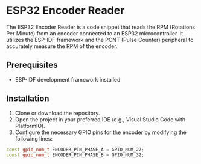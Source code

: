 # ESP32 Encoder Reader

The ESP32 Encoder Reader is a code snippet that reads the RPM (Rotations Per Minute) from an encoder connected to an ESP32 microcontroller. It utilizes the ESP-IDF framework and the PCNT (Pulse Counter) peripheral to accurately measure the RPM of the encoder.

## Prerequisites

- ESP-IDF development framework installed

## Installation

1. Clone or download the repository.
2. Open the project in your preferred IDE (e.g., Visual Studio Code with PlatformIO).
3. Configure the necessary GPIO pins for the encoder by modifying the following lines:

```cpp
const gpio_num_t ENCODER_PIN_PHASE_A = GPIO_NUM_27;
const gpio_num_t ENCODER_PIN_PHASE_B = GPIO_NUM_32;

